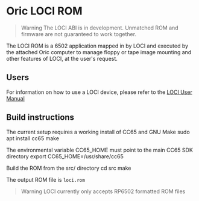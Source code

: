 # Oric LOCI ROM

> Warning The LOCI ABI is in development. Unmatched ROM and firmware are not guaranteed to work together.

The LOCI ROM is a 6502 application mapped in by LOCI and executed by the attached Oric computer to manage floppy or tape image mounting and other features of LOCI, at the user's request.

## Users
For information on how to use a LOCI device, please refer to the [LOCI User Manual](https://github.com/sodiumlb/loci-hardware/wiki/LOCI-User-Manual)

## Build instructions
The current setup requires a working install of CC65 and GNU Make
    sudo apt install cc65 make

The environmental variable CC65_HOME must point to the main CC65 SDK directory 
    export CC65_HOME=/usr/share/cc65

Build the ROM from the src/ directory
    cd src
    make

The output ROM file is `loci.rom`

> Warning LOCI currently only accepts RP6502 formatted ROM files
